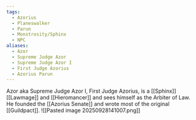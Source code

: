 ```yaml
---
tags:
  - Azorius
  - Planeswalker
  - Parun
  - Monstrosity/Sphinx
  - NPC
aliases:
  - Azor
  - Supreme Judge Azor
  - Supreme Judge Azor I
  - First Judge Azorius
  - Azorius Parun
---
```

Azor aka Supreme Judge Azor I, First Judge Azorius, is a [[Sphinx]] [[Lawmage]] and [[Hieromancer]] and sees himself as the Arbiter of Law. He founded the [[Azorius Senate]] and wrote most of the original [[Guildpact]].
![[Pasted image 20250928141007.png]]